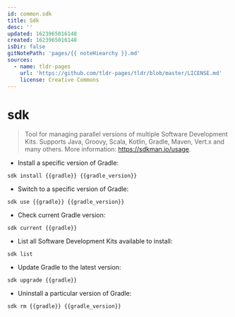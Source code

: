 ```yaml
---
id: common.sdk
title: Sdk
desc: ''
updated: 1623965016148
created: 1623965016148
isDir: false
gitNotePath: 'pages/{{ noteHiearchy }}.md'
sources:
  - name: tldr-pages
    url: 'https://github.com/tldr-pages/tldr/blob/master/LICENSE.md'
    license: Creative Commons
---
```

# sdk

> Tool for managing parallel versions of multiple Software Development Kits.
> Supports Java, Groovy, Scala, Kotlin, Gradle, Maven, Vert.x and many others.
> More information: <https://sdkman.io/usage>.

- Install a specific version of Gradle:

`sdk install {{gradle}} {{gradle_version}}`

- Switch to a specific version of Gradle:

`sdk use {{gradle}} {{gradle_version}}`

- Check current Gradle version:

`sdk current {{gradle}}`

- List all Software Development Kits available to install:

`sdk list`

- Update Gradle to the latest version:

`sdk upgrade {{gradle}}`

- Uninstall a particular version of Gradle:

`sdk rm {{gradle}} {{gradle_version}}`

